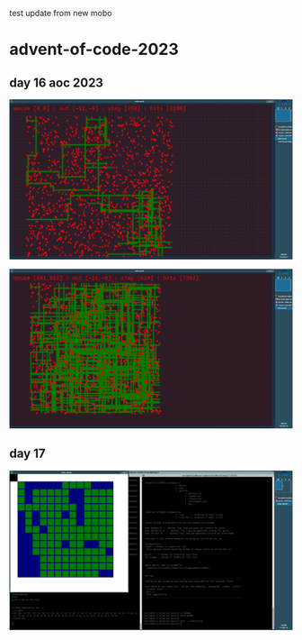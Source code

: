 test update from new mobo

# advent-of-code-2023

## day 16 aoc 2023

![day 16 part one](https://github.com/terryc321/advent-of-code-2023/blob/main/day16/images/2023-12-21_003.jpg?raw=true)

![day 16 part one spoiler](https://github.com/terryc321/advent-of-code-2023/blob/main/day16/images/2023-12-21.jpg?raw=true)

## day 17

![day 17 part one disaster](https://github.com/terryc321/advent-of-code-2023/blob/main/day17/screenshot-2023-12-22.jpg?raw=true)






